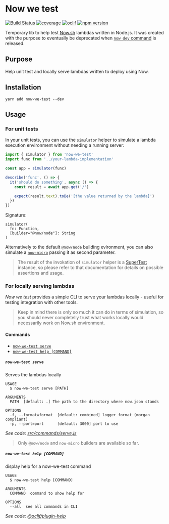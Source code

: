 # Now we test

[![Build Status](https://travis-ci.org/lucasconstantino/now-we-test.svg?branch=master)](https://travis-ci.org/lucasconstantino/now-we-test)
[![coverage](https://img.shields.io/codecov/c/github/lucasconstantino/now-we-test.svg?style=flat-square)](https://codecov.io/github/lucasconstantino/now-we-test)
[![oclif](https://img.shields.io/badge/cli-oclif-brightgreen.svg)](https://oclif.io)
[![npm version](https://img.shields.io/npm/v/now-we-test.svg?style=flat-square)](https://www.npmjs.com/package/now-we-test)

Temporary lib to help test [Now.sh](https://zeit.co/now) lambdas written in Node.js. It was created with the purpose to eventually be deprecated when [`now dev` command](https://github.com/zeit/now-cli/issues/1681) is released.

## Purpose

Help unit test and locally serve lambdas written to deploy using Now.

## Installation

`yarn add now-we-test --dev`

## Usage

### For unit tests

In your unit tests, you can use the `simulator` helper to simulate a lambda execution environment without needing a running server:

```js
import { simulator } from 'now-we-test'
import func from '../your-lambda-implementation'

const app = simulator(func)

describe('func', () => {
  it('should do something', async () => {
    const result = await app.get('/')

    expect(result.text).toBe('[the value returned by the lambda]')
  })
})
```

Signature:

```
simulator(
  fn: Function,
  [builder="@now/node"]: String
)
```

Alternatively to the default `@now/node` building evironment, you can also simulate a [`now-micro`](https://github.com/lucasconstantino/now-micro) passing it as second parameter.

> The result of the invokation of `simulator` helper is a [SuperTest](https://github.com/visionmedia/supertest) instance, so please refer to that documentation for details on possible assertions and usage.

### For locally serving lambdas

_Now we test_ provides a simple CLI to serve your lambdas locally - useful for testing integration with other tools.

> Keep in mind there is only so much it can do in terms of simulation, so you should never completelly trust what works locally would necessarily work on Now.sh environment.

#### Commands

- [`now-we-test serve`](#now-we-test-serve)
- [`now-we-test help [COMMAND]`](#now-we-test-help-command)

##### `now-we-test serve`

Serves the lambdas locally

```
USAGE
  $ now-we-test serve [PATH]

ARGUMENTS
  PATH  [default: .] The path to the directory where now.json stands

OPTIONS
  -f, --format=format  [default: combined] logger format (morgan compliant)
  -p, --port=port      [default: 3000] port to use
```

_See code: [src/commands/serve.js](https://github.com/lucasconstantino/now-we-test/blob/v0.0.0/src/commands/serve.js)_

> Only `@now/node` and `now-micro` builders are available so far.

##### `now-we-test help [COMMAND]`

display help for a now-we-test command

```
USAGE
  $ now-we-test help [COMMAND]

ARGUMENTS
  COMMAND  command to show help for

OPTIONS
  --all  see all commands in CLI
```

_See code: [@oclif/plugin-help](https://github.com/oclif/plugin-help/blob/v2.1.4/src/commands/help.ts)_
